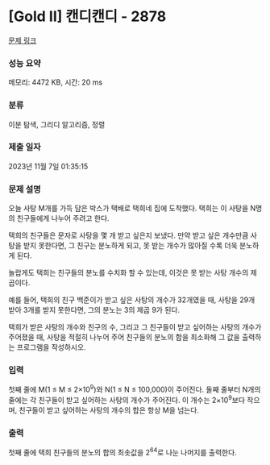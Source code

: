 # [Gold II] 캔디캔디 - 2878 

[문제 링크](https://www.acmicpc.net/problem/2878) 

### 성능 요약

메모리: 4472 KB, 시간: 20 ms

### 분류

이분 탐색, 그리디 알고리즘, 정렬

### 제출 일자

2023년 11월 7일 01:35:15

### 문제 설명

<p>오늘 사탕 M개를 가득 담은 박스가 택배로 택희네 집에 도착했다. 택희는 이 사탕을 N명의 친구들에게 나누어 주려고 한다.</p>

<p>택희의 친구들은 문자로 사탕을 몇 개 받고 싶은지 보냈다. 만약 받고 싶은 개수만큼 사탕을 받지 못한다면, 그 친구는 분노하게 되고, 못 받는 개수가 많아질 수록 더욱 분노하게 된다.</p>

<p>놀랍게도 택희는 친구들의 분노를 수치화 할 수 있는데, 이것은 못 받는 사탕 개수의 제곱이다.</p>

<p>예를 들어, 택희의 친구 백준이가 받고 싶은 사탕의 개수가 32개였을 때, 사탕을 29개 받아 3개를 받지 못한다면, 그의 분노는 3의 제곱 9가 된다.</p>

<p>택희가 받은 사탕의 개수와 친구의 수, 그리고 그 친구들이 받고 싶어하는 사탕의 개수가 주어졌을 때, 사탕을 적절히 나누어 주어 친구들의 분노의 합을 최소화해 그 값을 출력하는 프로그램을 작성하시오.</p>

### 입력 

 <p>첫째 줄에 M(1 ≤ M ≤ 2×10<sup>9</sup>)와 N(1 ≤ N ≤ 100,000)이 주어진다. 둘째 줄부터 N개의 줄에는 각 친구들이 받고 싶어하는 사탕의 개수가 주어진다. 이 개수는 2×10<sup>9</sup>보다 작으며, 친구들이 받고 싶어하는 사탕의 개수의 합은 항상 M을 넘는다.</p>

### 출력 

 <p>첫째 줄에 택희 친구들의 분노의 합의 최솟값을 2<sup>64</sup>로 나눈 나머지를 출력한다.</p>

